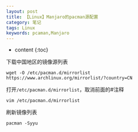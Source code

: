```yaml
---
layout: post
title: 【Linux】Manjaro的pacman源配置
category: 笔记
tags: Linux
keywords: pcaman,Manjaro
---
```

* content
{:toc}



下载中国地区的镜像源列表

```
wget -O /etc/pacman.d/mirrorlist https://www.archlinux.org/mirrorlist/?country=CN
```
打开`/etc/pacman.d/mirrorlist`，取消前面的#注释
```
vim /etc/pacman.d/mirrorlist
```
刷新镜像列表
```
pacman -Syyu
```

